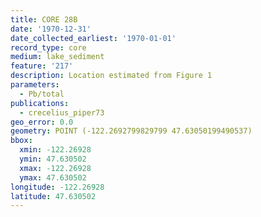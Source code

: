 ```yaml
---
title: CORE 28B
date: '1970-12-31'
date_collected_earliest: '1970-01-01'
record_type: core
medium: lake_sediment
feature: '217'
description: Location estimated from Figure 1
parameters:
  - Pb/total
publications:
  - crecelius_piper73
geo_error: 0.0
geometry: POINT (-122.2692799829799 47.63050199490537)
bbox:
  xmin: -122.26928
  ymin: 47.630502
  xmax: -122.26928
  ymax: 47.630502
longitude: -122.26928
latitude: 47.630502
---
```

